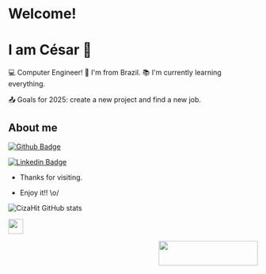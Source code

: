 # Welcome!
# I am César 👋

:computer: Computer Engineer!
:house_with_garden: I'm from Brazil.
:books: I'm currently learning everything.

:outbox_tray: Goals for 2025: create a new project and find a new job.
## About me
[![Github Badge](https://img.shields.io/badge/-Github-000?style=flat-square&logo=Github&logoColor=white&link=https://github.com/CizaHit)](https://github.com/CizaHit)

[![Linkedin Badge](https://img.shields.io/badge/-LinkedIn-blue?style=flat-square&logo=Linkedin&logoColor=white&link=https://br.linkedin.com/in/c%C3%A9sar-tanizawa-eng-computacao?trk=people-guest_people_search-card)](https://br.linkedin.com/in/c%C3%A9sar-tanizawa-eng-computacao?trk=people-guest_people_search-card)



- Thanks for visiting.

- Enjoy it!! \o/

![CizaHit GitHub stats](https://github-readme-stats.vercel.app/api?username=CizaHit&show_icons=true&theme=radical)


<img src=https://github.com/TheDudeThatCode/TheDudeThatCode/blob/master/Assets/Earth.gif width="30">


<img align="right" width="200" height="50" src="[coloque_o_link_de_uma_foto_aqui](https://img.shields.io/badge/Python-FFD43B?style=for-the-badge&logo=python&logoColor=blue
)">





